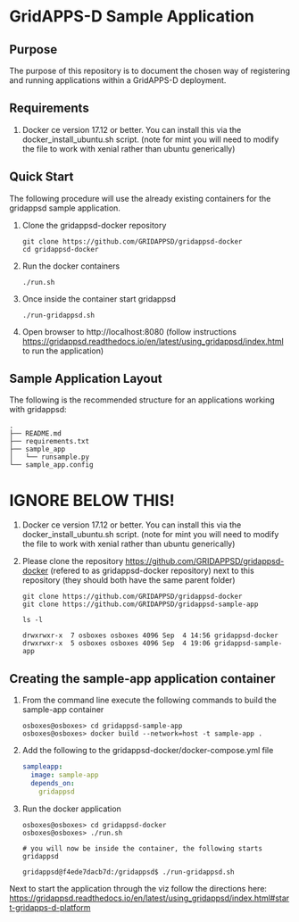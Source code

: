 # GridAPPS-D Sample Application

## Purpose

The purpose of this repository is to document the chosen way of registering and running applications within a 
GridAPPS-D deployment.

## Requirements

1. Docker ce version 17.12 or better.  You can install this via the docker_install_ubuntu.sh script.  (note for mint you will need to modify the file to work with xenial rather than ubuntu generically)

## Quick Start

The following procedure will use the already existing containers for the gridappsd sample application.

1. Clone the gridappsd-docker repository
    ```console
    git clone https://github.com/GRIDAPPSD/gridappsd-docker
    cd gridappsd-docker
    ```
1. Run the docker containers
    ```console
    ./run.sh
    ```
1. Once inside the container start gridappsd
    ```console
    ./run-gridappsd.sh
    ```
    
1. Open browser to http://localhost:8080 (follow instructions https://gridappsd.readthedocs.io/en/latest/using_gridappsd/index.html to run the application)
    
## Sample Application Layout

The following is the recommended structure for an applications working with gridappsd:

```console
.
├── README.md
├── requirements.txt
├── sample_app
│   └── runsample.py
└── sample_app.config
```

# IGNORE BELOW THIS!

1. Docker ce version 17.12 or better.  You can install this via the docker_install_ubuntu.sh script.  (note for mint you will need to modify the file to work with xenial rather than ubuntu generically)

2. Please clone the repository <https://github.com/GRIDAPPSD/gridappsd-docker> (refered to as gridappsd-docker repository) next to this repository (they should both have the same parent folder)

    ```console
    git clone https://github.com/GRIDAPPSD/gridappsd-docker
    git clone https://github.com/GRIDAPPSD/gridappsd-sample-app
    
    ls -l
    
    drwxrwxr-x  7 osboxes osboxes 4096 Sep  4 14:56 gridappsd-docker
    drwxrwxr-x  5 osboxes osboxes 4096 Sep  4 19:06 gridappsd-sample-app

    ```

## Creating the sample-app application container

1.  From the command line execute the following commands to build the sample-app container

    ```console
    osboxes@osboxes> cd gridappsd-sample-app
    osboxes@osboxes> docker build --network=host -t sample-app .
    ```

1.  Add the following to the gridappsd-docker/docker-compose.yml file

    ```` yaml
    sampleapp:
      image: sample-app
      depends_on: 
        gridappsd    
    ````

1.  Run the docker application 

    ```` console
    osboxes@osboxes> cd gridappsd-docker
    osboxes@osboxes> ./run.sh
    
    # you will now be inside the container, the following starts gridappsd
    
    gridappsd@f4ede7dacb7d:/gridappsd$ ./run-gridappsd.sh
    
    ````

Next to start the application through the viz follow the directions here: https://gridappsd.readthedocs.io/en/latest/using_gridappsd/index.html#start-gridapps-d-platform
